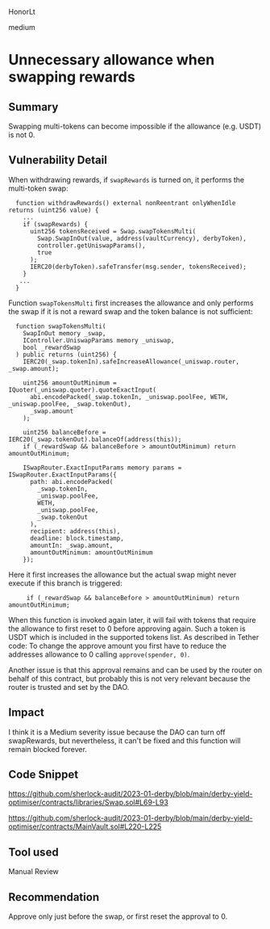 HonorLt

medium

# Unnecessary allowance when swapping rewards

## Summary

Swapping multi-tokens can become impossible if the allowance (e.g. USDT) is not 0.

## Vulnerability Detail

When withdrawing rewards, if `swapRewards` is turned on, it performs the multi-token swap:
```solidity
  function withdrawRewards() external nonReentrant onlyWhenIdle returns (uint256 value) {
    ...
    if (swapRewards) {
      uint256 tokensReceived = Swap.swapTokensMulti(
        Swap.SwapInOut(value, address(vaultCurrency), derbyToken),
        controller.getUniswapParams(),
        true
      );
      IERC20(derbyToken).safeTransfer(msg.sender, tokensReceived);
    }
   ...
  }
```

Function `swapTokensMulti` first increases the allowance and only performs the swap if it is not a reward swap and the token balance is not sufficient:
```solidity
  function swapTokensMulti(
    SwapInOut memory _swap,
    IController.UniswapParams memory _uniswap,
    bool _rewardSwap
  ) public returns (uint256) {
    IERC20(_swap.tokenIn).safeIncreaseAllowance(_uniswap.router, _swap.amount);

    uint256 amountOutMinimum = IQuoter(_uniswap.quoter).quoteExactInput(
      abi.encodePacked(_swap.tokenIn, _uniswap.poolFee, WETH, _uniswap.poolFee, _swap.tokenOut),
      _swap.amount
    );

    uint256 balanceBefore = IERC20(_swap.tokenOut).balanceOf(address(this));
    if (_rewardSwap && balanceBefore > amountOutMinimum) return amountOutMinimum;

    ISwapRouter.ExactInputParams memory params = ISwapRouter.ExactInputParams({
      path: abi.encodePacked(
        _swap.tokenIn,
        _uniswap.poolFee,
        WETH,
        _uniswap.poolFee,
        _swap.tokenOut
      ),
      recipient: address(this),
      deadline: block.timestamp,
      amountIn: _swap.amount,
      amountOutMinimum: amountOutMinimum
    });
```
Here it first increases the allowance but the actual swap might never execute if this branch is triggered:
```solidity
     if (_rewardSwap && balanceBefore > amountOutMinimum) return amountOutMinimum;
```

When this function is invoked again later, it will fail with tokens that require the allowance to first reset to 0 before approving again. Such a token is USDT which is included in the supported tokens list. As described in Tether code: To change the approve amount you first have to reduce the addresses allowance to 0 calling `approve(spender, 0)`.

Another issue is that this approval remains and can be used by the router on behalf of this contract, but probably this is not very relevant because the router is trusted and set by the DAO.

## Impact

I think it is a Medium severity issue because the DAO can turn off swapRewards, but nevertheless, it can't be fixed and this function will remain blocked forever.

## Code Snippet

https://github.com/sherlock-audit/2023-01-derby/blob/main/derby-yield-optimiser/contracts/libraries/Swap.sol#L69-L93

https://github.com/sherlock-audit/2023-01-derby/blob/main/derby-yield-optimiser/contracts/MainVault.sol#L220-L225

## Tool used

Manual Review

## Recommendation

Approve only just before the swap, or first reset the approval to 0.
